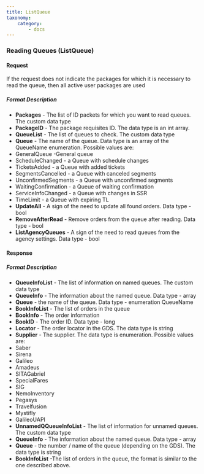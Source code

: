 ```yaml
---
title: ListQueue
taxonomy:
    category:
        - docs
---
```


### Reading Queues (ListQueue)

#### Request

If the request does not indicate the packages for which it is necessary to read the queue, then all active user packages are used

##### Format Description

-  **Packages** - The list of ID packets for which you want to read queues. The custom data type
-  **PackageID** - The package requisites ID. The data type is an int array.
-  **QueueList** - The list of queues to check. The custom data type
-  **Queue** - The name of the queue. Data type is an array of the QueueName enumeration. Possible values ​​are:
 - GeneralQueue -General queue
 - ScheduleChanged - a Queue with schedule changes  
 - TicketsAdded - a Queue with added tickets
 - SegmentsCancelled - a Queue with canceled segments
 - UnconfirmedSegments - a Queue with unconfirmed segments
 - WaitingConfirmation - a Queue of waiting confirmation
 - ServiceInfoChanged - a Queue with changes in SSR
 - TimeLimit - a Queue with expiring TL
-  **UpdateAll** - A sign of the need to update all found orders. Data type - bool
-  **RemoveAfterRead** - Remove orders from the queue after reading. Data type - bool
-  **ListAgencyQueues** - A sign of the need to read queues from the agency settings. Data type - bool

#### Response

##### Format Description

-  **QueueInfoList** - The list of information on named queues. The custom data type
-  **QueueInfo** - The information about the named queue. Data type - array
-  **Queue** - the name of the queue. Data type - enumeration QueueName
-  **BookInfoList** - The list of orders in the queue
-  **BookInfo** - The order information
-  **BookID** - The order ID. Data type - long
-  **Locator** - The order locator in the GDS. The data type is string
-  **Supplier** - The supplier. The data type is enumeration. Possible values ​​are:
 - Saber
 - Sirena
 - Galileo
 - Amadeus
 - SITAGabriel
 - SpecialFares
 - SIG
 - NemoInventory
 - Pegasys
 - Travelfusion
 - Mystifly
 - GalileoUAPI
-  **UnnamedQQueueInfoList** - The list of information for unnamed queues. The custom data type
-  **QueueInfo** - The information about the named queue. Data type - array
-  **Queue** - the number / name of the queue (depending on the GDS). The data type is string
-  **BookInfoList** -The list of orders in the queue, the format is similar to the one described above.